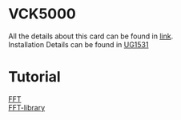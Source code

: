 # VCK5000
All the details about this card can be found in [link](https://account.amd.com/en/member/vck5000-aie.html).<br>
Installation Details can be found in [UG1531](https://github.com/Jingyi-li/VCK5000/blob/main/ug1531-vck5000_WtMkX.pdf)

# Tutorial 
[FFT](https://xilinx.github.io/xup_aie_training/dsplib_lab.html) <br>
[FFT-library](https://github.com/Xilinx/Vitis_Libraries/blob/main/dsp/L1/include/aie/fft_ifft_dit_1ch.hpp)
